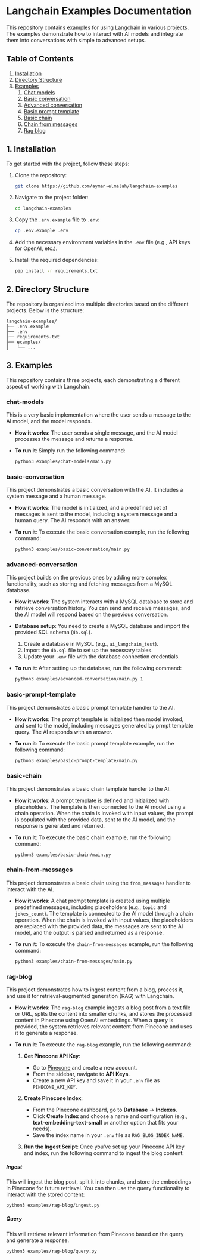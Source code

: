 # Langchain Examples Documentation

This repository contains examples for using Langchain in various projects. The examples demonstrate how to interact with AI models and integrate them into conversations with simple to advanced setups.

## Table of Contents

1. [Installation](#1-installation)
2. [Directory Structure](#2-directory-structure)
3. [Examples](#3-examples)
    1. [Chat models](#chat-models)
    2. [Basic conversation](#basic-conversation)
    3. [Advanced conversation](#advanced-conversation)
    4. [Basic prompt template](#basic-prompt-template)
    5. [Basic chain](#basic-chain)
    6. [Chain from messages](#chain-from-messages)
    7. [Rag blog](#rag-blog)


## 1. Installation

To get started with the project, follow these steps:

1. Clone the repository:

    ```bash
    git clone https://github.com/ayman-elmalah/langchain-examples
    ```

2. Navigate to the project folder:

    ```bash
    cd langchain-examples
    ```

3. Copy the `.env.example` file to `.env`:

    ```bash
    cp .env.example .env
    ```

4. Add the necessary environment variables in the `.env` file (e.g., API keys for OpenAI, etc.).

5. Install the required dependencies:

    ```bash
    pip install -r requirements.txt
    ```

## 2. Directory Structure

The repository is organized into multiple directories based on the different projects. Below is the structure:

```plaintext
langchain-examples/
├── .env.example
├── .env
├── requirements.txt
├── examples/
│   └── ...
```

## 3. Examples

This repository contains three projects, each demonstrating a different aspect of working with Langchain.

### chat-models

This is a very basic implementation where the user sends a message to the AI model, and the model responds.

- **How it works**: The user sends a single message, and the AI model processes the message and returns a response.
- **To run it**: Simply run the following command:

    ```bash
    python3 examples/chat-models/main.py
    ```

### basic-conversation

This project demonstrates a basic conversation with the AI. It includes a system message and a human message.

- **How it works**: The model is initialized, and a predefined set of messages is sent to the model, including a system message and a human query. The AI responds with an answer.
- **To run it**: To execute the basic conversation example, run the following command:

    ```bash
    python3 examples/basic-conversation/main.py
    ```

### advanced-conversation

This project builds on the previous ones by adding more complex functionality, such as storing and fetching messages from a MySQL database.

- **How it works**: The system interacts with a MySQL database to store and retrieve conversation history. You can send and receive messages, and the AI model will respond based on the previous conversation.
- **Database setup**: You need to create a MySQL database and import the provided SQL schema (`db.sql`).

    1. Create a database in MySQL (e.g., `ai_langchain_test`).
    2. Import the `db.sql` file to set up the necessary tables.
    3. Update your `.env` file with the database connection credentials.

- **To run it**: After setting up the database, run the following command:

    ```bash
    python3 examples/advanced-conversation/main.py 1
    ```

### basic-prompt-template

This project demonstrates a basic prompt template handler to the AI.

- **How it works**: The prompt template is initialized then model invoked, and sent to the model, including messages generated by prmpt template query. The AI responds with an answer.
- **To run it**: To execute the basic prompt template example, run the following command:

    ```bash
    python3 examples/basic-prompt-template/main.py
    ```

### basic-chain

This project demonstrates a basic chain template handler to the AI.

- **How it works**: A prompt template is defined and initialized with placeholders. The template is then connected to the AI model using a chain operation. When the chain is invoked with input values, the prompt is populated with the provided data, sent to the AI model, and the response is generated and returned.
- **To run it**: To execute the basic chain example, run the following command:

    ```bash
    python3 examples/basic-chain/main.py
    ```

### chain-from-messages

This project demonstrates a basic chain using the `from_messages` handler to interact with the AI.

- **How it works**: A chat prompt template is created using multiple predefined messages, including placeholders (e.g., `topic` and `jokes_count`). The template is connected to the AI model through a chain operation. When the chain is invoked with input values, the placeholders are replaced with the provided data, the messages are sent to the AI model, and the output is parsed and returned as a response.
- **To run it**: To execute the `chain-from-messages` example, run the following command:

    ```bash
    python3 examples/chain-from-messages/main.py
    ```

### rag-blog

This project demonstrates how to ingest content from a blog, process it, and use it for retrieval-augmented generation (RAG) with Langchain.

- **How it works**: The `rag-blog` example ingests a blog post from a text file or URL, splits the content into smaller chunks, and stores the processed content in Pinecone using OpenAI embeddings. When a query is provided, the system retrieves relevant content from Pinecone and uses it to generate a response.
- **To run it**: To execute the `rag-blog` example, run the following command:

    1. **Get Pinecone API Key**:
        - Go to [Pinecone](https://www.pinecone.io/) and create a new account.
        - From the sidebar, navigate to **API Keys**.
        - Create a new API key and save it in your `.env` file as `PINECONE_API_KEY`.

    2. **Create Pinecone Index**:
        - From the Pinecone dashboard, go to **Database** → **Indexes**.
        - Click **Create Index** and choose a name and configuration (e.g., **text-embedding-text-small** or another option that fits your needs).
        - Save the index name in your `.env` file as `RAG_BLOG_INDEX_NAME`.

    3. **Run the Ingest Script**:
        Once you've set up your Pinecone API key and index, run the following command to ingest the blog content:


##### Ingest

This will ingest the blog post, split it into chunks, and store the embeddings in Pinecone for future retrieval. You can then use the query functionality to interact with the stored content:

```bash
python3 examples/rag-blog/ingest.py
```

##### Query

This will retrieve relevant information from Pinecone based on the query and generate a response.

```bash
python3 examples/rag-blog/query.py
```

